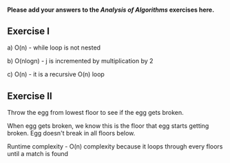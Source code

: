 #### Please add your answers to the ***Analysis of  Algorithms*** exercises here.

## Exercise I

a)  O(n) - while loop is not nested


b) O(nlogn) - j is incremented by multiplication by 2


c) O(n) - it is a recursive O(n) loop

## Exercise II

Throw the egg from lowest floor to see if the egg gets broken. 

When egg gets broken, we know this is the floor that egg starts getting broken. Egg doesn't break in all floors below.

Runtime complexity - O(n) complexity because it loops through every floors until a match is found
